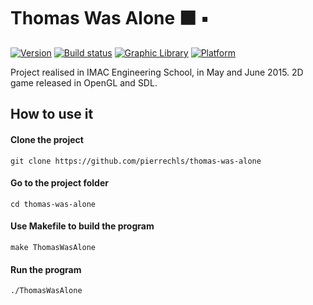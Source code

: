 
# Thomas Was Alone ⬛️ ▪️

[![Version](https://img.shields.io/badge/version-1.0-green.svg)](https://img.shields.io/badge/version-1.1-green.svg) [![Build status](https://img.shields.io/badge/build-passing-green.svg)](https://img.shields.io/badge/build-passing-green.svg) [![Graphic Library](https://img.shields.io/badge/Graphic%20Library-OpenGL-lightgrey.svg)](https://img.shields.io/badge/Graphic%20Library-OpenGL-lightgrey.svg) [![Platform](https://img.shields.io/badge/platform-OS%20X%20%7C%20Windows%20%7C%20Linux-lightgrey.svg)](https://img.shields.io/badge/platform-OS%20X%20%7C%20Windows-lightgrey.svg)

Project realised in IMAC Engineering School, in May and June 2015. 2D game released in OpenGL and SDL.

## How to use it

#### Clone the project

```
git clone https://github.com/pierrechls/thomas-was-alone
```

#### Go to the project folder

```
cd thomas-was-alone
```

#### Use Makefile to build the program

```
make ThomasWasAlone
```

#### Run the program

```
./ThomasWasAlone
```
